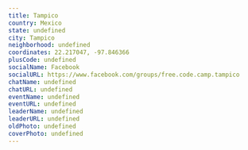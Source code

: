 ```yaml
---
title: Tampico
country: Mexico
state: undefined
city: Tampico
neighborhood: undefined
coordinates: 22.217047, -97.846366
plusCode: undefined
socialName: Facebook
socialURL: https://www.facebook.com/groups/free.code.camp.tampico
chatName: undefined
chatURL: undefined
eventName: undefined
eventURL: undefined
leaderName: undefined
leaderURL: undefined
oldPhoto: undefined
coverPhoto: undefined
---
```


